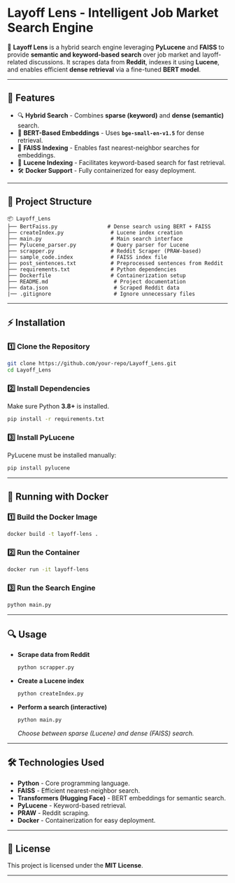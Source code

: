 # Layoff Lens - Intelligent Job Market Search Engine

🚀 **Layoff Lens** is a hybrid search engine leveraging **PyLucene** and **FAISS** to provide **semantic and keyword-based search** over job market and layoff-related discussions. It scrapes data from **Reddit**, indexes it using **Lucene**, and enables efficient **dense retrieval** via a fine-tuned **BERT model**.

---

## **🚀 Features**
- 🔍 **Hybrid Search** - Combines **sparse (keyword)** and **dense (semantic)** search.
- 🤖 **BERT-Based Embeddings** - Uses **`bge-small-en-v1.5`** for dense retrieval.
- 🔗 **FAISS Indexing** - Enables fast nearest-neighbor searches for embeddings.
- 📜 **Lucene Indexing** - Facilitates keyword-based search for fast retrieval.
- 🛠 **Docker Support** - Fully containerized for easy deployment.

---

## **📂 Project Structure**
```
📦 Layoff_Lens
├── BertFaiss.py                # Dense search using BERT + FAISS
├── createIndex.py               # Lucene index creation
├── main.py                      # Main search interface
├── Pylucene_parser.py           # Query parser for Lucene
├── scrapper.py                  # Reddit Scraper (PRAW-based)
├── sample_code.index            # FAISS index file
├── post_sentences.txt           # Preprocessed sentences from Reddit
├── requirements.txt             # Python dependencies
├── Dockerfile                   # Containerization setup
├── README.md                     # Project documentation
├── data.json                     # Scraped Reddit data
|── .gitignore                    # Ignore unnecessary files
```

---

## **⚡ Installation**
### **1️⃣ Clone the Repository**
```sh
git clone https://github.com/your-repo/Layoff_Lens.git
cd Layoff_Lens
```

### **2️⃣ Install Dependencies**
Make sure Python **3.8+** is installed.
```sh
pip install -r requirements.txt
```

### **3️⃣ Install PyLucene**
PyLucene must be installed manually:
```sh
pip install pylucene
```

---

## **🐳 Running with Docker**
### **1️⃣ Build the Docker Image**
```sh
docker build -t layoff-lens .
```

### **2️⃣ Run the Container**
```sh
docker run -it layoff-lens
```

### **3️⃣ Run the Search Engine**
```sh
python main.py
```

---

## **🔍 Usage**
- **Scrape data from Reddit**
  ```sh
  python scrapper.py
  ```
- **Create a Lucene index**
  ```sh
  python createIndex.py
  ```
- **Perform a search (interactive)**
  ```sh
  python main.py
  ```
  _Choose between sparse (Lucene) and dense (FAISS) search._

---

## **🛠 Technologies Used**
- **Python** - Core programming language.
- **FAISS** - Efficient nearest-neighbor search.
- **Transformers (Hugging Face)** - BERT embeddings for semantic search.
- **PyLucene** - Keyword-based retrieval.
- **PRAW** - Reddit scraping.
- **Docker** - Containerization for easy deployment.

---

## **📜 License**
This project is licensed under the **MIT License**.

---
